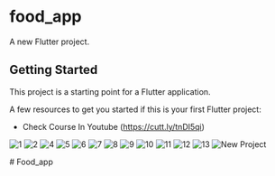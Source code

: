 # food_app

A new Flutter project.

## Getting Started

This project is a starting point for a Flutter application.

A few resources to get you started if this is your first Flutter project:

- Check Course In Youtube (https://cutt.ly/tnDI5qi)

![1](https://user-images.githubusercontent.com/67558182/121804832-bbd31900-cc61-11eb-81d4-b0845df4f3c2.jpg) ![2](https://user-images.githubusercontent.com/67558182/121804834-bfff3680-cc61-11eb-8b02-aa2bc5918c9b.jpg)
![4](https://user-images.githubusercontent.com/67558182/121804836-c392bd80-cc61-11eb-9e7a-cb1e6ecf6a57.jpg) ![5](https://user-images.githubusercontent.com/67558182/121804840-c5f51780-cc61-11eb-8012-36d918fe8b17.jpg)
![6](https://user-images.githubusercontent.com/67558182/121804841-c7264480-cc61-11eb-8020-97d159b95cec.jpg) ![7](https://user-images.githubusercontent.com/67558182/121804842-c8f00800-cc61-11eb-9f34-e02046bb31a1.jpg)
![8](https://user-images.githubusercontent.com/67558182/121804845-cb526200-cc61-11eb-9060-3179d24c82b9.jpg) ![9](https://user-images.githubusercontent.com/67558182/121804847-cd1c2580-cc61-11eb-9842-84c33831e019.jpg)
![10](https://user-images.githubusercontent.com/67558182/121804850-cee5e900-cc61-11eb-88f0-4149fa6369a5.jpg) ![11](https://user-images.githubusercontent.com/67558182/121804851-d1484300-cc61-11eb-9b0b-aa802c1c9659.jpg)
![12](https://user-images.githubusercontent.com/67558182/121804852-d3120680-cc61-11eb-8a28-3c700c9b0af4.jpg) ![13](https://user-images.githubusercontent.com/67558182/121804855-d4dbca00-cc61-11eb-8ded-d7e12c7ce13d.jpg)
![New Project](https://user-images.githubusercontent.com/67558182/121804999-a6aaba00-cc62-11eb-8446-492f3e6f1950.jpg)

#   F o o d _ a p p  
 